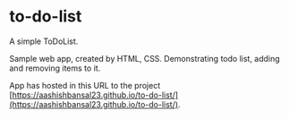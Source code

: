 # to-do-list
A simple ToDoList.

Sample web app, created by HTML, CSS. Demonstrating todo list, adding and removing items to it.

App has hosted in this URL to the project [https://aashishbansal23.github.io/to-do-list/](https://aashishbansal23.github.io/to-do-list/).
